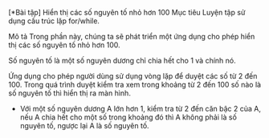 [*Bài tập] Hiển thị các số nguyên tố nhỏ hơn 100
Mục tiêu
Luyện tập sử dụng cấu trúc lặp for/while.

Mô tả
Trong phần này, chúng ta sẽ phát triển một ứng dụng cho phép hiển thị các số nguyên tố nhỏ hơn 100.

Số nguyên tố là một số nguyên dương chỉ chia hết cho 1 và chính nó.

Ứng dụng cho phép người dùng sử dụng vòng lặp để duyệt các số từ 2 đến 100. Trong quá trình duyệt kiểm tra xem trong khoảng từ 2 đến 100 số nào là số nguyên tố thì hiển thị ra màn hình.

* Với một số nguyên dương A lớn hơn 1, kiểm tra từ  2 đến căn bậc 2 của A, nếu A chia hết cho một số trong khoảng đó thì A không phải là số nguyên tố, ngược lại A là số nguyên tố.
